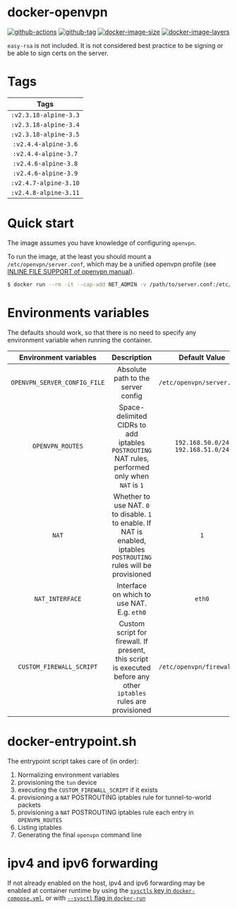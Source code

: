 # docker-openvpn

[![github-actions](https://github.com/theohbrothers/docker-openvpn/workflows/build/badge.svg)](https://github.com/theohbrothers/docker-openvpn/actions)
[![github-tag](https://img.shields.io/github/tag/theohbrothers/docker-openvpn)](https://github.com/theohbrothers/docker-openvpn/releases/)
[![docker-image-size](https://img.shields.io/microbadger/image-size/theohbrothers/docker-openvpn/latest)](https://hub.docker.com/r/theohbrothers/docker-openvpn)
[![docker-image-layers](https://img.shields.io/microbadger/layers/theohbrothers/docker-openvpn/latest)](https://hub.docker.com/r/theohbrothers/docker-openvpn)

`easy-rsa` is not included. It is not considered best practice to be signing or be able to sign certs on the server.

# Tags

| Tags |
|:-------:| 
| `:v2.3.18-alpine-3.3` | 
| `:v2.3.18-alpine-3.4` | 
| `:v2.3.18-alpine-3.5` | 
| `:v2.4.4-alpine-3.6` | 
| `:v2.4.4-alpine-3.7` | 
| `:v2.4.6-alpine-3.8` | 
| `:v2.4.6-alpine-3.9` | 
| `:v2.4.7-alpine-3.10` | 
| `:v2.4.8-alpine-3.11` |

# Quick start

The image assumes you have knowledge of configuring `openvpn`.

To run the image, at the least you should mount a `/etc/openvpn/server.conf`, which may be a unified openvpn profile (see [INLINE FILE SUPPORT of openvpn manual](https://community.openvpn.net/openvpn/wiki/Openvpn24ManPage)).

```sh
$ docker run --rm -it --cap-add NET_ADMIN -v /path/to/server.conf:/etc/openvpn/server.conf theohbrothers/docker-openvpn:v2.4.8-alpine-3.11
```

# Environments variables

The defaults should work, so that there is no need to specify any environment variable when running the container.

| Environment variables | Description | Default Value |
|:-------:|:-------:|:-------:|
| `OPENVPN_SERVER_CONFIG_FILE` | Absolute path to the server config | `/etc/openvpn/server.conf` |
| `OPENVPN_ROUTES` | Space-delimited CIDRs to add iptables `POSTROUTING` NAT rules, performed only when `NAT` is `1` | `192.168.50.0/24 192.168.51.0/24` |
| `NAT` | Whether to use NAT. `0` to disable. `1` to enable. If NAT is enabled, iptables `POSTROUTING` rules will be provisioned | `1` |
| `NAT_INTERFACE` | Interface on which to use NAT. E.g. `eth0` | `eth0` |
| `CUSTOM_FIREWALL_SCRIPT` | Custom script for firewall. If present, this script is executed before any other `iptables` rules are provisioned | `/etc/openvpn/firewall.sh` |

# docker-entrypoint.sh

The entrypoint script takes care of (in order):

1. Normalizing environment variables
2. provisioning the `tun` device
3. executing the `CUSTOM_FIREWALL_SCRIPT` if it exists
4. provisioning a `NAT` POSTROUTING iptables rule for tunnel-to-world packets
5. provisioning a `NAT` POSTROUTING iptables rule each entry in `OPENVPN_ROUTES`
6. Listing iptables
7. Generating the final `openvpn` command line

# ipv4 and ipv6 forwarding

If not already enabled on the host, ipv4 and ipv6 forwarding may be enabled at container runtime by using the [`sysctls` key in `docker-compose.yml`](https://docs.docker.com/compose/compose-file/compose-file-v2/#sysctls), or with [`--sysctl` flag in `docker-run`](https://docs.docker.com/engine/reference/commandline/run/#/configure-namespaced-kernel-parameters-sysctls-at-runtime#configure-namespaced-kernel-parameters-sysctls-at-runtime)